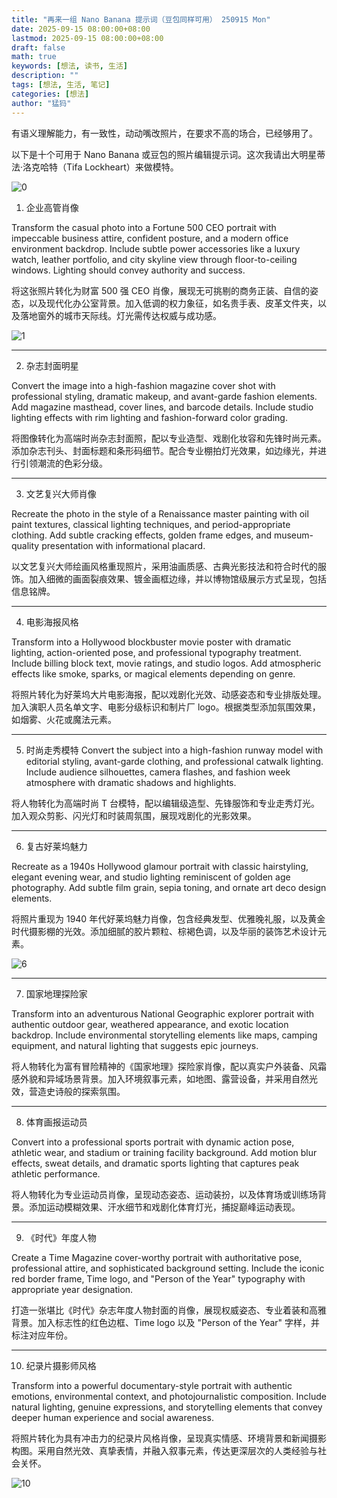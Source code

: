 ```yaml
---
title: "再来一组 Nano Banana 提示词（豆包同样可用） 250915 Mon"
date: 2025-09-15 08:00:00+08:00
lastmod: 2025-09-15 08:00:00+08:00
draft: false
math: true
keywords: [想法, 读书, 生活]
description: ""
tags: [想法, 生活, 笔记]
categories: [想法]
author: "猛犸"
---
```


有语义理解能力，有一致性，动动嘴改照片，在要求不高的场合，已经够用了。

以下是十个可用于 Nano Banana 或豆包的照片编辑提示词。这次我请出大明星蒂法·洛克哈特（Tifa Lockheart）来做模特。

![0](https://1-1256632535.cos.ap-beijing.myqcloud.com/img/0.jpg)

1. 企业高管肖像

Transform the casual photo into a Fortune 500 CEO portrait with impeccable business attire, confident posture, and a modern office environment backdrop. Include subtle power accessories like a luxury watch, leather portfolio, and city skyline view through floor-to-ceiling windows. Lighting should convey authority and success.

将这张照片转化为财富 500 强 CEO 肖像，展现无可挑剔的商务正装、自信的姿态，以及现代化办公室背景。加入低调的权力象征，如名贵手表、皮革文件夹，以及落地窗外的城市天际线。灯光需传达权威与成功感。

![1](https://1-1256632535.cos.ap-beijing.myqcloud.com/img/1.png)

---

2. 杂志封面明星

Convert the image into a high-fashion magazine cover shot with professional styling, dramatic makeup, and avant-garde fashion elements. Add magazine masthead, cover lines, and barcode details. Include studio lighting effects with rim lighting and fashion-forward color grading.

将图像转化为高端时尚杂志封面照，配以专业造型、戏剧化妆容和先锋时尚元素。添加杂志刊头、封面标题和条形码细节。配合专业棚拍灯光效果，如边缘光，并进行引领潮流的色彩分级。

---

3. 文艺复兴大师肖像

Recreate the photo in the style of a Renaissance master painting with oil paint textures, classical lighting techniques, and period-appropriate clothing. Add subtle cracking effects, golden frame edges, and museum-quality presentation with informational placard.

以文艺复兴大师绘画风格重现照片，采用油画质感、古典光影技法和符合时代的服饰。加入细微的画面裂痕效果、镀金画框边缘，并以博物馆级展示方式呈现，包括信息铭牌。

---

4. 电影海报风格

Transform into a Hollywood blockbuster movie poster with dramatic lighting, action-oriented pose, and professional typography treatment. Include billing block text, movie ratings, and studio logos. Add atmospheric effects like smoke, sparks, or magical elements depending on genre.

将照片转化为好莱坞大片电影海报，配以戏剧化光效、动感姿态和专业排版处理。加入演职人员名单文字、电影分级标识和制片厂 logo。根据类型添加氛围效果，如烟雾、火花或魔法元素。

---

5. 时尚走秀模特
Convert the subject into a high-fashion runway model with editorial styling, avant-garde clothing, and professional catwalk lighting. Include audience silhouettes, camera flashes, and fashion week atmosphere with dramatic shadows and highlights.

将人物转化为高端时尚 T 台模特，配以编辑级造型、先锋服饰和专业走秀灯光。加入观众剪影、闪光灯和时装周氛围，展现戏剧化的光影效果。

---

6. 复古好莱坞魅力

Recreate as a 1940s Hollywood glamour portrait with classic hairstyling, elegant evening wear, and studio lighting reminiscent of golden age photography. Add subtle film grain, sepia toning, and ornate art deco design elements.

将照片重现为 1940 年代好莱坞魅力肖像，包含经典发型、优雅晚礼服，以及黄金时代摄影棚的光效。添加细腻的胶片颗粒、棕褐色调，以及华丽的装饰艺术设计元素。

![6](https://1-1256632535.cos.ap-beijing.myqcloud.com/img/6.png)

---

7. 国家地理探险家

Transform into an adventurous National Geographic explorer portrait with authentic outdoor gear, weathered appearance, and exotic location backdrop. Include environmental storytelling elements like maps, camping equipment, and natural lighting that suggests epic journeys.

将人物转化为富有冒险精神的《国家地理》探险家肖像，配以真实户外装备、风霜感外貌和异域场景背景。加入环境叙事元素，如地图、露营设备，并采用自然光效，营造史诗般的探索氛围。

---

8. 体育画报运动员

Convert into a professional sports portrait with dynamic action pose, athletic wear, and stadium or training facility background. Add motion blur effects, sweat details, and dramatic sports lighting that captures peak athletic performance.

将人物转化为专业运动员肖像，呈现动态姿态、运动装扮，以及体育场或训练场背景。添加运动模糊效果、汗水细节和戏剧化体育灯光，捕捉巅峰运动表现。

---

9. 《时代》年度人物

Create a Time Magazine cover-worthy portrait with authoritative pose, professional attire, and sophisticated background setting. Include the iconic red border frame, Time logo, and "Person of the Year" typography with appropriate year designation.

打造一张堪比《时代》杂志年度人物封面的肖像，展现权威姿态、专业着装和高雅背景。加入标志性的红色边框、Time logo 以及 "Person of the Year" 字样，并标注对应年份。

---

10. 纪录片摄影师风格

Transform into a powerful documentary-style portrait with authentic emotions, environmental context, and photojournalistic composition. Include natural lighting, genuine expressions, and storytelling elements that convey deeper human experience and social awareness.

将照片转化为具有冲击力的纪录片风格肖像，呈现真实情感、环境背景和新闻摄影构图。采用自然光效、真挚表情，并融入叙事元素，传达更深层次的人类经验与社会关怀。

![10](https://1-1256632535.cos.ap-beijing.myqcloud.com/img/10.png)
